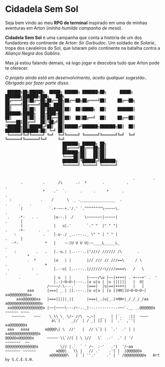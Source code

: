 # Cidadela Sem Sol
Seja bem vindo ao meu **RPG de terminal** inspirado em uma de minhas aventuras em Arton (*minha humilde campanha de mesa*).

**Cidadela Sem Sol** é uma campanha que conta a história de um dos fundadores do continente de Arton: *Sir Gorbudoc*. Um soldado de *Solarie*, tropa dos cavaleiros do Sol, que lutaram pelo continente na batalha contra a *Aliança Negra dos Goblins*.

Mas já estou falando demais, vá logo jogar e descobra tudo que Arton pode te oferecer.

*O projeto ainda está em desenvolvimento, aceito qualquer sugestão.. Obrigado por fazer parte disso.*
```
 ██████╗██╗██████╗  █████╗ ██████╗ ███████╗██╗      █████╗     ███████╗███████╗███╗   ███╗
██╔════╝██║██╔══██╗██╔══██╗██╔══██╗██╔════╝██║     ██╔══██╗    ██╔════╝██╔════╝████╗ ████║
██║     ██║██║  ██║███████║██║  ██║█████╗  ██║     ███████║    ███████╗█████╗  ██╔████╔██║
██║     ██║██║  ██║██╔══██║██║  ██║██╔══╝  ██║     ██╔══██║    ╚════██║██╔══╝  ██║╚██╔╝██║
╚██████╗██║██████╔╝██║  ██║██████╔╝███████╗███████╗██║  ██║    ███████║███████╗██║ ╚═╝ ██║
 ╚═════╝╚═╝╚═════╝ ╚═╝  ╚═╝╚═════╝ ╚══════╝╚══════╝╚═╝  ╚═╝    ╚══════╝╚══════╝╚═╝     ╚═╝
                          ███████╗ ██████╗ ██╗     
                          ██╔════╝██╔═══██╗██║     
                          ███████╗██║   ██║██║     
                          ╚════██║██║   ██║██║     
                          ███████║╚██████╔╝███████╗
                          ╚══════╝ ╚═════╝ ╚══════╝
                         
                                                                                          
                                                          .        .
       .         .      /\      .:  *       .          .              .      
                 *    .'  `.      .     .     *      .                  .    
  :             .    /      \  _ .________________  .                    .     .    .
       |            `.+-~~-+.'/.' `.^^^^^^^^\~~~~~\.                      .  
 .    -*-   . .       |u--.|  /     \~~~~~~~|~~~~~|                        .      |
       |              |   u|.'       `." "  |" " "|                        .     -+-      .   .
    :            .    |.u-./ _..---.._ \" " | " " |                        .      |
   -*-            *   |    ~-|U U U U|-~____L_____L_                      .  
    :         .   .   |.-u.| |..---..|"//// ////// /\       .            .         *
          .  *        |u   | |       |// /// // ///==\     / \          .                 +
 .          :         |.--u| |..---..|//////~\////====\   /   \       .             .
      .               | u  | |       |~~~~/\u |~~|++++| .`+~~~+' .  '        
                      |.-|~U~U~|---..|u u|u | |u ||||||   |  U|              
                   /~~~~/-\---.'     |===|  |u|==|++++|   |   |              
          aaa      |===| _ | ||.---..|u u|u | |u ||HH||U~U~U~U~|        aa@@@@@@@@aa
     aaa@@@@@@aa   |===|||||_||      |===|_.|u|_.|+HH+|_/_/_/_/aa    a@@@@@@@@@@@@@@@a
 aa@@@@@@@@@@@@@@a |~~|~~~~\---/~-.._|--.---------.~~~`.__ _.@@@@@@a    ~~~~~~ ~~~~
   ~~~~~~    ~~~    \_\\ \  \/~ //\  ~,~|  __   | |`.   :||  ~~~~            
                     a\`| `   _//  | / _| || |  | `.'  ,''|     aa@@@@@@@a   
 aaa   aaaa       a@@@@\| \  //'   |  // \`| |  `.'  .' | |  aa@@@@@@@@@@@@@a
@@@@@a@@@@@@a      ~~~~~ \\`//| | \ \//   \`  .-'  .' | '/      ~~~~~~~  ~~  
@@@@@@@@@@@@@@a          \// |.`  ` ' /~  :-'   .'|  '/~aa                  
~~~~~~~ ~~~~~~         a@@@|   \\ |   // .'    .'| |  |@@@@@@a               
                    a@@@@@@@\   | `| ''.'     .' | ' /@@@@@@@@@a   Art by S.C.E.S.W.

```
